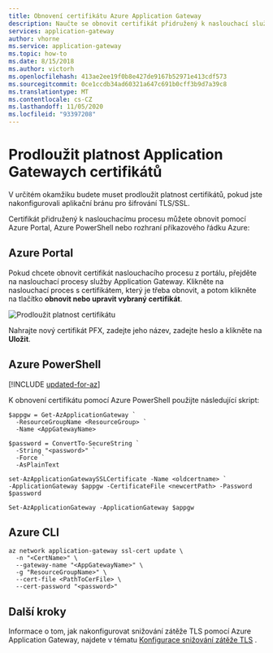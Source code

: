 ```yaml
---
title: Obnovení certifikátu Azure Application Gateway
description: Naučte se obnovit certifikát přidružený k naslouchací službě Application Gateway.
services: application-gateway
author: vhorne
ms.service: application-gateway
ms.topic: how-to
ms.date: 8/15/2018
ms.author: victorh
ms.openlocfilehash: 413ae2ee19f0b8e427de9167b52971e413cdf573
ms.sourcegitcommit: 0ce1ccdb34ad60321a647c691b0cff3b9d7a39c8
ms.translationtype: MT
ms.contentlocale: cs-CZ
ms.lasthandoff: 11/05/2020
ms.locfileid: "93397208"
---
```

# <a name="renew-application-gateway-certificates"></a>Prodloužit platnost Application Gatewaych certifikátů

V určitém okamžiku budete muset prodloužit platnost certifikátů, pokud jste nakonfigurovali aplikační bránu pro šifrování TLS/SSL.

Certifikát přidružený k naslouchacímu procesu můžete obnovit pomocí Azure Portal, Azure PowerShell nebo rozhraní příkazového řádku Azure:

## <a name="azure-portal"></a>Azure Portal

Pokud chcete obnovit certifikát naslouchacího procesu z portálu, přejděte na naslouchací procesy služby Application Gateway. Klikněte na naslouchací proces s certifikátem, který je třeba obnovit, a potom klikněte na tlačítko **obnovit nebo upravit vybraný certifikát**.

![Prodloužit platnost certifikátu](media/renew-certificate/ssl-cert.png)

Nahrajte nový certifikát PFX, zadejte jeho název, zadejte heslo a klikněte na **Uložit**.

## <a name="azure-powershell"></a>Azure PowerShell

[!INCLUDE [updated-for-az](../../includes/updated-for-az.md)]

K obnovení certifikátu pomocí Azure PowerShell použijte následující skript:

```azurepowershell-interactive
$appgw = Get-AzApplicationGateway `
  -ResourceGroupName <ResourceGroup> `
  -Name <AppGatewayName>

$password = ConvertTo-SecureString `
  -String "<password>" `
  -Force `
  -AsPlainText

set-AzApplicationGatewaySSLCertificate -Name <oldcertname> `
-ApplicationGateway $appgw -CertificateFile <newcertPath> -Password $password

Set-AzApplicationGateway -ApplicationGateway $appgw
```
## <a name="azure-cli"></a>Azure CLI

```azurecli-interactive
az network application-gateway ssl-cert update \
  -n "<CertName>" \
  --gateway-name "<AppGatewayName>" \
  -g "ResourceGroupName>" \
  --cert-file <PathToCerFile> \
  --cert-password "<password>"
```

## <a name="next-steps"></a>Další kroky

Informace o tom, jak nakonfigurovat snižování zátěže TLS pomocí Azure Application Gateway, najdete v tématu [Konfigurace snižování zátěže TLS](./create-ssl-portal.md) .